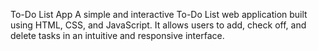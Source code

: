 To-Do List App
A simple and interactive To-Do List web application built using HTML, CSS, and JavaScript. It allows users to add, check off, and delete tasks in an intuitive and responsive interface.
